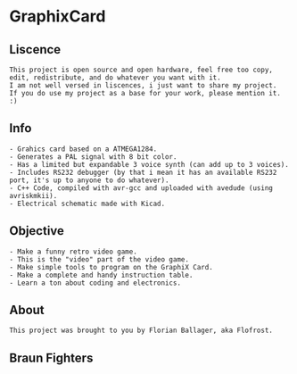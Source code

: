 # GraphixCard

## Liscence

    This project is open source and open hardware, feel free too copy, edit, redistribute, and do whatever you want with it.
    I am not well versed in liscences, i just want to share my project.
    If you do use my project as a base for your work, please mention it.  :) 

## Info

    - Grahics card based on a ATMEGA1284.
    - Generates a PAL signal with 8 bit color.
    - Has a limited but expandable 3 voice synth (can add up to 3 voices).
    - Includes RS232 debugger (by that i mean it has an available RS232 port, it's up to anyone to do whatever).
    - C++ Code, compiled with avr-gcc and uploaded with avedude (using avriskmkii).
    - Electrical schematic made with Kicad.

## Objective

    - Make a funny retro video game.
    - This is the "video" part of the video game.
    - Make simple tools to program on the GraphiX Card.
    - Make a complete and handy instruction table.
    - Learn a ton about coding and electronics.

## About

    This project was brought to you by Florian Ballager, aka Flofrost.
## Braun Fighters